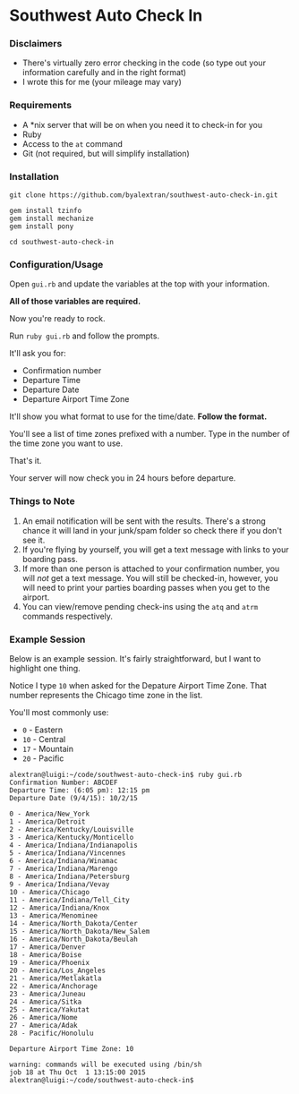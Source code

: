 # Southwest Auto Check In

### Disclaimers

* There's virtually zero error checking in the code (so type out your information carefully and in the right format)
* I wrote this for me (your mileage may vary)

### Requirements

* A *nix server that will be on when you need it to check-in for you
* Ruby
* Access to the `at` command
* Git (not required, but will simplify installation)

### Installation

```
git clone https://github.com/byalextran/southwest-auto-check-in.git

gem install tzinfo
gem install mechanize
gem install pony

cd southwest-auto-check-in
```

### Configuration/Usage

Open `gui.rb` and update the variables at the top with your information.

**All of those variables are required.**

Now you're ready to rock. 

Run `ruby gui.rb` and follow the prompts. 

It'll ask you for:

* Confirmation number
* Departure Time
* Departure Date
* Departure Airport Time Zone

It'll show you what format to use for the time/date. **Follow the format.**

You'll see a list of time zones prefixed with a number. Type in the number of the time zone you want to use. 

That's it. 

Your server will now check you in 24 hours before departure. 

### Things to Note

1. An email notification will be sent with the results. There's a strong chance it will land in your junk/spam folder so check there if you don't see it. 
1. If you're flying by yourself, you will get a text message with links to your boarding pass.
1. If more than one person is attached to your confirmation number, you will _not_ get a text message. You will still be checked-in, however, you will need to print your parties boarding passes when you get to the airport. 
1. You can view/remove pending check-ins using the `atq` and `atrm` commands respectively. 

### Example Session

Below is an example session. It's fairly straightforward, but I want to highlight one thing. 

Notice I type `10` when asked for the Depature Airport Time Zone. That number represents the Chicago time zone in the list. 

You'll most commonly use:

* `0` - Eastern 
* `10` - Central 
* `17` - Mountain 
* `20` - Pacific 

```
alextran@luigi:~/code/southwest-auto-check-in$ ruby gui.rb
Confirmation Number: ABCDEF
Departure Time: (6:05 pm): 12:15 pm
Departure Date (9/4/15): 10/2/15

0 - America/New_York
1 - America/Detroit
2 - America/Kentucky/Louisville
3 - America/Kentucky/Monticello
4 - America/Indiana/Indianapolis
5 - America/Indiana/Vincennes
6 - America/Indiana/Winamac
7 - America/Indiana/Marengo
8 - America/Indiana/Petersburg
9 - America/Indiana/Vevay
10 - America/Chicago
11 - America/Indiana/Tell_City
12 - America/Indiana/Knox
13 - America/Menominee
14 - America/North_Dakota/Center
15 - America/North_Dakota/New_Salem
16 - America/North_Dakota/Beulah
17 - America/Denver
18 - America/Boise
19 - America/Phoenix
20 - America/Los_Angeles
21 - America/Metlakatla
22 - America/Anchorage
23 - America/Juneau
24 - America/Sitka
25 - America/Yakutat
26 - America/Nome
27 - America/Adak
28 - Pacific/Honolulu

Departure Airport Time Zone: 10

warning: commands will be executed using /bin/sh
job 18 at Thu Oct  1 13:15:00 2015
alextran@luigi:~/code/southwest-auto-check-in$
```
